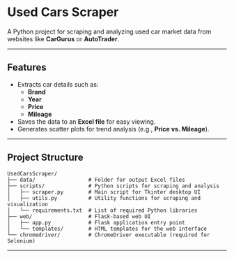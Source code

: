 
# **Used Cars Scraper**

A Python project for scraping and analyzing used car market data from websites like **CarGurus** or **AutoTrader**.

---

## **Features**
- Extracts car details such as:
  - **Brand**
  - **Year**
  - **Price**
  - **Mileage**
- Saves the data to an **Excel file** for easy viewing.
- Generates scatter plots for trend analysis (e.g., **Price vs. Mileage**).

---

## **Project Structure**
```
UsedCarsScraper/
├── data/                 # Folder for output Excel files
├── scripts/              # Python scripts for scraping and analysis
│   ├── scraper.py        # Main script for Tkinter desktop UI
│   ├── utils.py          # Utility functions for scraping and visualization
│   └── requirements.txt  # List of required Python libraries
├── web/                  # Flask-based web UI
│   ├── app.py            # Flask application entry point
│   └── templates/        # HTML templates for the web interface
└── chromedriver/         # ChromeDriver executable (required for Selenium)
```

---
